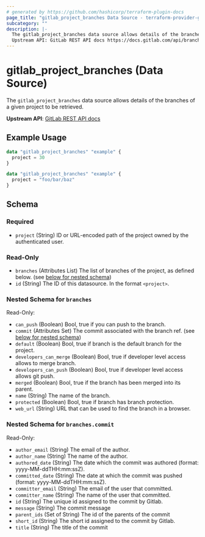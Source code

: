```yaml
---
# generated by https://github.com/hashicorp/terraform-plugin-docs
page_title: "gitlab_project_branches Data Source - terraform-provider-gitlab"
subcategory: ""
description: |-
  The gitlab_project_branches data source allows details of the branches of a given project to be retrieved.
  Upstream API: GitLab REST API docs https://docs.gitlab.com/api/branches/#list-repository-branches
---
```


# gitlab_project_branches (Data Source)

The `gitlab_project_branches` data source allows details of the branches of a given project to be retrieved.

**Upstream API**: [GitLab REST API docs](https://docs.gitlab.com/api/branches/#list-repository-branches)

## Example Usage

```terraform
data "gitlab_project_branches" "example" {
  project = 30
}

data "gitlab_project_branches" "example" {
  project = "foo/bar/baz"
}
```

<!-- schema generated by tfplugindocs -->
## Schema

### Required

- `project` (String) ID or URL-encoded path of the project owned by the authenticated user.

### Read-Only

- `branches` (Attributes List) The list of branches of the project, as defined below. (see [below for nested schema](#nestedatt--branches))
- `id` (String) The ID of this datasource. In the format `<project>`.

<a id="nestedatt--branches"></a>
### Nested Schema for `branches`

Read-Only:

- `can_push` (Boolean) Bool, true if you can push to the branch.
- `commit` (Attributes Set) The commit associated with the branch ref. (see [below for nested schema](#nestedatt--branches--commit))
- `default` (Boolean) Bool, true if branch is the default branch for the project.
- `developers_can_merge` (Boolean) Bool, true if developer level access allows to merge branch.
- `developers_can_push` (Boolean) Bool, true if developer level access allows git push.
- `merged` (Boolean) Bool, true if the branch has been merged into its parent.
- `name` (String) The name of the branch.
- `protected` (Boolean) Bool, true if branch has branch protection.
- `web_url` (String) URL that can be used to find the branch in a browser.

<a id="nestedatt--branches--commit"></a>
### Nested Schema for `branches.commit`

Read-Only:

- `author_email` (String) The email of the author.
- `author_name` (String) The name of the author.
- `authored_date` (String) The date which the commit was authored (format: yyyy-MM-ddTHH:mm:ssZ).
- `committed_date` (String) The date at which the commit was pushed (format: yyyy-MM-ddTHH:mm:ssZ).
- `committer_email` (String) The email of the user that committed.
- `committer_name` (String) The name of the user that committed.
- `id` (String) The unique id assigned to the commit by Gitlab.
- `message` (String) The commit message
- `parent_ids` (Set of String) The id of the parents of the commit
- `short_id` (String) The short id assigned to the commit by Gitlab.
- `title` (String) The title of the commit
